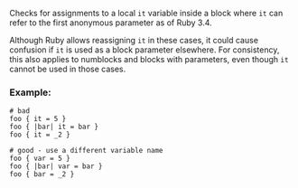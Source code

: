 Checks for assignments to a local `it` variable inside a block
where `it` can refer to the first anonymous parameter as of Ruby 3.4.

Although Ruby allows reassigning `it` in these cases, it could
cause confusion if `it` is used as a block parameter elsewhere.
For consistency, this also applies to numblocks and blocks with
parameters, even though `it` cannot be used in those cases.

### Example:
    # bad
    foo { it = 5 }
    foo { |bar| it = bar }
    foo { it = _2 }

    # good - use a different variable name
    foo { var = 5 }
    foo { |bar| var = bar }
    foo { bar = _2 }